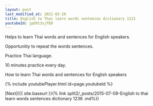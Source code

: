 ```yaml
---
layout: post
last_modified_at: 2021-03-29
title: English to Thai learn words sentences dictionary 1121 
youtubeId: jpOXt3sjTE0
---
```

 
 
Helps to learn Thai words and sentences for English speakers.

Opportunitiy to repeat the words sentences. 

Practice Thai language. 
 
10 minutes practice every day. 
 
How to learn Thai words and sentences for English speakers 
 
{% include youtubePlayer.html id=page.youtubeId %}
 
 
[Next]({{ site.baseurl }}{% link  split2/_posts/2015-07-09-English to thai learn words sentences dictionary 1238 .md%})
 

